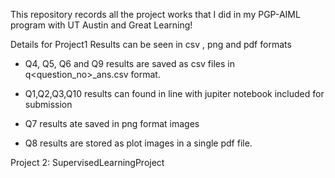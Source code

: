 This repository records all the project works that I did in my PGP-AIML program with UT Austin and Great Learning!


Details for Project1
Results can be seen in csv , png and pdf formats 
- Q4, Q5, Q6 and Q9 results are saved as csv files in q<question_no>_ans.csv format.

- Q1,Q2,Q3,Q10 results can found in line with jupiter notebook included for submission

- Q7 results ate saved in png format images

- Q8 results are stored as plot images in a single pdf file.

Project 2:
SupervisedLearningProject 



